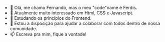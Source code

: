 - 👋 Olá, me chamo Fernando, mas o meu "code"name é Ferdis.
- 👀 Atualmente muito interessado em Html, CSS e Javascript.
- 🌱 Estudando os princípios do Frontend.
- 💞️ Estou a disposição para ajudar a colaborar com todos dentro de nossa comunidade.
- 📫 Escreva pra mim, fique a vontade! 

<!---
Fernandorw/Fernandorw is a ✨ special ✨ repository because its `README.md` (this file) appears on your GitHub profile.
You can click the Preview link to take a look at your changes.
--->
